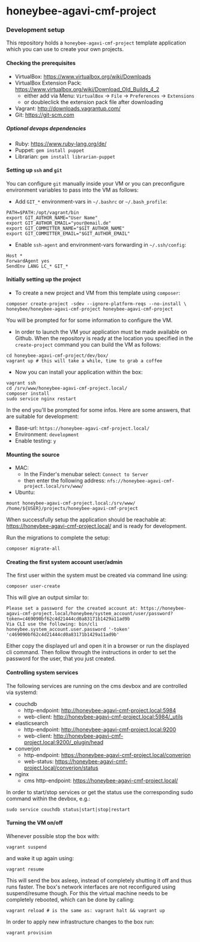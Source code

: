 # honeybee-agavi-cmf-project

### Development setup

This repository holds a `honeybee-agavi-cmf-project` template application which you can use to create your own projects.

#### Checking the prerequisites

* VirtualBox: https://www.virtualbox.org/wiki/Downloads
* VirtualBox Extension Pack: https://www.virtualbox.org/wiki/Download_Old_Builds_4_2
    * either add via Menu: `VirtualBox` -> `File` -> `Preferences` -> `Extensions`
    * or doubleclick the extension pack file after downloading
* Vagrant: http://downloads.vagrantup.com/
* Git: https://git-scm.com

##### Optional devops dependencies

* Ruby: https://www.ruby-lang.org/de/
* Puppet: `gem install puppet`
* Librarian: `gem install librarian-puppet`

#### Setting up `ssh` and `git`

You can configure `git` manually inside your VM or you can preconfigure environment variables to pass into the VM as follows:

* Add `GIT_*` environment-vars in `~/.bashrc` or `~/.bash_profile`:
```shell
PATH=$PATH:/opt/vagrant/bin
export GIT_AUTHOR_NAME="User Name"
export GIT_AUTHOR_EMAIL="your@email.de"
export GIT_COMMITTER_NAME="$GIT_AUTHOR_NAME"
export GIT_COMMITTER_EMAIL="$GIT_AUTHOR_EMAIL"
```

* Enable `ssh-agent` and environment-vars forwarding in `~/.ssh/config`:
```shell
Host *
ForwardAgent yes
SendEnv LANG LC_* GIT_*
```

#### Initially setting up the project

* To create a new project and VM from this template using `composer`:
```shell
composer create-project -sdev --ignore-platform-reqs --no-install \
honeybee/honeybee-agavi-cmf-project honeybee-agavi-cmf-project
```
You will be prompted for for some information to configure the VM.

* In order to launch the VM your application must be made available on Github. When the repository is ready at the location you specified in the `create-project` command you can build the VM as follows:
```shell
cd honeybee-agavi-cmf-project/dev/box/
vagrant up # this will take a while, time to grab a coffee
```

* Now you can install your application within the box:
```shell
vagrant ssh
cd /srv/www/honeybee-agavi-cmf-project.local/
composer install
sudo service nginx restart
```

In the end you'll be prompted for some infos. Here are some answers, that are suitable for development:

* Base-url: `https://honeybee-agavi-cmf-project.local/`
* Environment: `development`
* Enable testing: `y`

#### Mounting the source

* MAC:
    * In the Finder's menubar select: `Connect to Server`
    * then enter the following address: `nfs://honeybee-agavi-cmf-project.local/srv/www/`
* Ubuntu:
```shell
mount honeybee-agavi-cmf-project.local:/srv/www/ /home/${USER}/projects/honeybee-agavi-cmf-project
```

When successfully setup the application should be reachable at: https://honeybee-agavi-cmf-project.local/
and is ready for development. 

Run the migrations to complete the setup:
```shell
composer migrate-all
```

#### Creating the first system account user/admin

The first user within the system must be created via command line using:
```shell
composer user-create
```

This will give an output similar to:
```
Please set a password for the created account at: https://honeybee-agavi-cmf-project.local/honeybee/system_account/user/password?token=c469090bf62c4d21444cd0a83171b1429a11ad9b
Via CLI use the following: bin/cli honeybee.system_account.user.password '-token' 'c469090bf62c4d21444cd0a83171b1429a11ad9b'
```

Either copy the displayed url and open it in a browser or run the displayed cli command. Then follow through the instructions in order to set the password for the user, that you just created.

#### Controlling system services

The following services are running on the cms devbox and are controlled via systemd:

* couchdb
    * http-endpoint: http://honeybee-agavi-cmf-project.local:5984
    * web-client: http://honeybee-agavi-cmf-project.local:5984/_utils
* elasticsearch
    * http-endpoint: http://honeybee-agavi-cmf-project.local:9200
    * web-client: http://honeybee-agavi-cmf-project.local:9200/_plugin/head
* converjon
    * http-endpoint: https://honeybee-agavi-cmf-project.local/converjon
    * web-status: https://honeybee-agavi-cmf-project.local/converjon/status
* nginx
    * cms http-endpoint: https://honeybee-agavi-cmf-project.local/

In order to start/stop services or get the status use the corresponding sudo command within the devbox, e.g.:
```shell
sudo service couchdb status|start|stop|restart
```

#### Turning the VM on/off

Whenever possible stop the box with:
```shell
vagrant suspend
```
and wake it up again using:
```shell
vagrant resume
```
This will send the box asleep, instead of completely shutting it off and thus runs faster.
The box's network interfaces are not reconfigured using suspend/resume though.
For this the virtual machine needs to be completely rebooted, which can be done by calling:
```shell
vagrant reload # is the same as: vagrant halt && vagrant up
```

In order to apply new infrastructure changes to the box run:
```shell
vagrant provision
```
